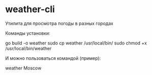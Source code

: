 # weather-cli
Утилита для просмотра погоды в разных городах

Команды установки:

go build -o weather
sudo cp weather /usr/local/bin/
sudo chmod +x /usr/local/bin/weather

И можно пользоваться командой (пример):

weather Moscow
